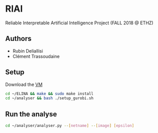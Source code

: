 # RIAI

Reliable Interpretable Artificial Intelligence Project (FALL 2018 @ ETHZ)

## Authors

* Rubin Deliallisi
* Clément Trassoudaine

## Setup

Download the [VM](https://files.sri.inf.ethz.ch/website/teaching/riai2018/materials/project/riai.ova)

``` bash
cd ~/ELINA && make && sudo make install
cd ~/analyser && bash ./setup_gurobi.sh
```

## Run the analyse

``` bash
cd ~/analyser/analyser.py --[netname] --[image] [epsilon] 
```
